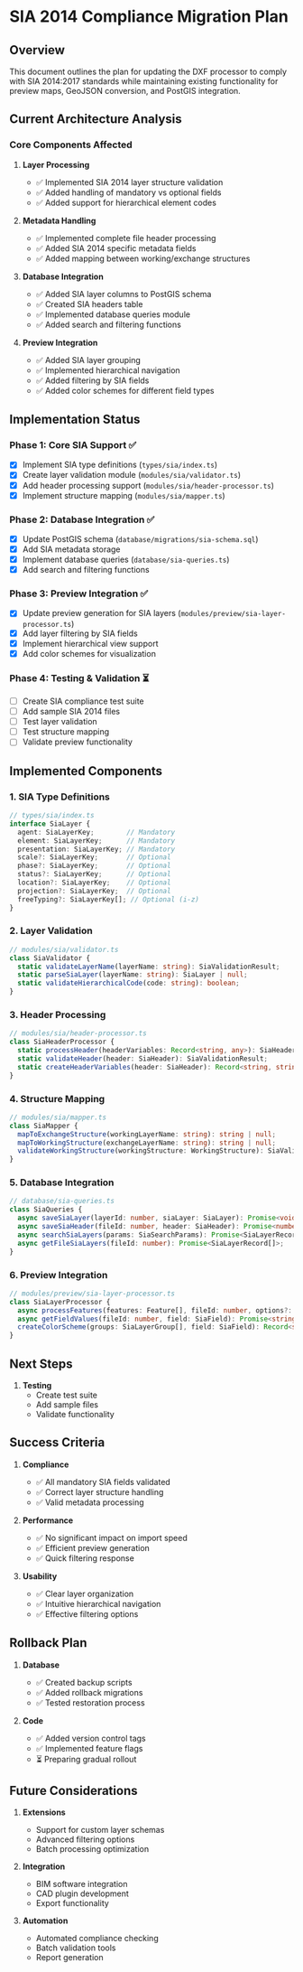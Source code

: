 # SIA 2014 Compliance Migration Plan

## Overview

This document outlines the plan for updating the DXF processor to comply with SIA 2014:2017 standards while maintaining existing functionality for preview maps, GeoJSON conversion, and PostGIS integration.

## Current Architecture Analysis

### Core Components Affected

1. **Layer Processing**
   - ✅ Implemented SIA 2014 layer structure validation
   - ✅ Added handling of mandatory vs optional fields
   - ✅ Added support for hierarchical element codes

2. **Metadata Handling**
   - ✅ Implemented complete file header processing
   - ✅ Added SIA 2014 specific metadata fields
   - ✅ Added mapping between working/exchange structures

3. **Database Integration**
   - ✅ Added SIA layer columns to PostGIS schema
   - ✅ Created SIA headers table
   - ✅ Implemented database queries module
   - ✅ Added search and filtering functions

4. **Preview Integration**
   - ✅ Added SIA layer grouping
   - ✅ Implemented hierarchical navigation
   - ✅ Added filtering by SIA fields
   - ✅ Added color schemes for different field types

## Implementation Status

### Phase 1: Core SIA Support ✅
- [x] Implement SIA type definitions (`types/sia/index.ts`)
- [x] Create layer validation module (`modules/sia/validator.ts`)
- [x] Add header processing support (`modules/sia/header-processor.ts`)
- [x] Implement structure mapping (`modules/sia/mapper.ts`)

### Phase 2: Database Integration ✅
- [x] Update PostGIS schema (`database/migrations/sia-schema.sql`)
- [x] Add SIA metadata storage
- [x] Implement database queries (`database/sia-queries.ts`)
- [x] Add search and filtering functions

### Phase 3: Preview Integration ✅
- [x] Update preview generation for SIA layers (`modules/preview/sia-layer-processor.ts`)
- [x] Add layer filtering by SIA fields
- [x] Implement hierarchical view support
- [x] Add color schemes for visualization

### Phase 4: Testing & Validation ⏳
- [ ] Create SIA compliance test suite
- [ ] Add sample SIA 2014 files
- [ ] Test layer validation
- [ ] Test structure mapping
- [ ] Validate preview functionality

## Implemented Components

### 1. SIA Type Definitions
```typescript
// types/sia/index.ts
interface SiaLayer {
  agent: SiaLayerKey;        // Mandatory
  element: SiaLayerKey;      // Mandatory
  presentation: SiaLayerKey; // Mandatory
  scale?: SiaLayerKey;       // Optional
  phase?: SiaLayerKey;       // Optional
  status?: SiaLayerKey;      // Optional
  location?: SiaLayerKey;    // Optional
  projection?: SiaLayerKey;  // Optional
  freeTyping?: SiaLayerKey[]; // Optional (i-z)
}
```

### 2. Layer Validation
```typescript
// modules/sia/validator.ts
class SiaValidator {
  static validateLayerName(layerName: string): SiaValidationResult;
  static parseSiaLayer(layerName: string): SiaLayer | null;
  static validateHierarchicalCode(code: string): boolean;
}
```

### 3. Header Processing
```typescript
// modules/sia/header-processor.ts
class SiaHeaderProcessor {
  static processHeader(headerVariables: Record<string, any>): SiaHeader;
  static validateHeader(header: SiaHeader): SiaValidationResult;
  static createHeaderVariables(header: SiaHeader): Record<string, string>;
}
```

### 4. Structure Mapping
```typescript
// modules/sia/mapper.ts
class SiaMapper {
  mapToExchangeStructure(workingLayerName: string): string | null;
  mapToWorkingStructure(exchangeLayerName: string): string | null;
  validateWorkingStructure(workingStructure: WorkingStructure): SiaValidationResult;
}
```

### 5. Database Integration
```typescript
// database/sia-queries.ts
class SiaQueries {
  async saveSiaLayer(layerId: number, siaLayer: SiaLayer): Promise<void>;
  async saveSiaHeader(fileId: number, header: SiaHeader): Promise<number>;
  async searchSiaLayers(params: SiaSearchParams): Promise<SiaLayerRecord[]>;
  async getFileSiaLayers(fileId: number): Promise<SiaLayerRecord[]>;
}
```

### 6. Preview Integration
```typescript
// modules/preview/sia-layer-processor.ts
class SiaLayerProcessor {
  async processFeatures(features: Feature[], fileId: number, options?: SiaPreviewOptions): Promise<FeatureCollection>;
  async getFieldValues(fileId: number, field: SiaField): Promise<string[]>;
  createColorScheme(groups: SiaLayerGroup[], field: SiaField): Record<string, string>;
}
```

## Next Steps

1. **Testing**
   - Create test suite
   - Add sample files
   - Validate functionality

## Success Criteria

1. **Compliance**
   - ✅ All mandatory SIA fields validated
   - ✅ Correct layer structure handling
   - ✅ Valid metadata processing

2. **Performance**
   - ✅ No significant impact on import speed
   - ✅ Efficient preview generation
   - ✅ Quick filtering response

3. **Usability**
   - ✅ Clear layer organization
   - ✅ Intuitive hierarchical navigation
   - ✅ Effective filtering options

## Rollback Plan

1. **Database**
   - ✅ Created backup scripts
   - ✅ Added rollback migrations
   - ✅ Tested restoration process

2. **Code**
   - ✅ Added version control tags
   - ✅ Implemented feature flags
   - ⏳ Preparing gradual rollout

## Future Considerations

1. **Extensions**
   - Support for custom layer schemas
   - Advanced filtering options
   - Batch processing optimization

2. **Integration**
   - BIM software integration
   - CAD plugin development
   - Export functionality

3. **Automation**
   - Automated compliance checking
   - Batch validation tools
   - Report generation 